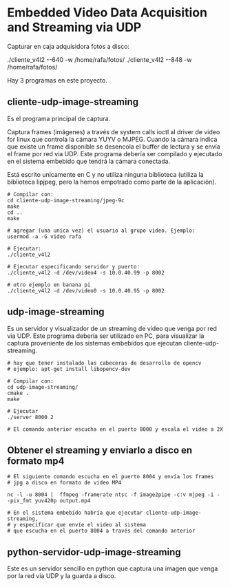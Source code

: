 Embedded Video Data Acquisition and Streaming via UDP
=====================================================

Capturar en caja adquisidora fotos a disco:

 ./cliente_v4l2 --640 -w /home/rafa/fotos/ 
 ./cliente_v4l2 --848 -w /home/rafa/fotos/ 


Hay 3 programas en este proyecto.

cliente-udp-image-streaming 
---------------------------
Es el programa principal de captura.

   Captura frames (imágenes) a través de system calls ioctl al driver 
   de video for linux que controla la cámara YUYV o MJPEG. Cuando la cámara 
   indica que existe un frame disponible se desencola el buffer de lectura
 y se envía el frame por red via UDP.
   Este programa debería ser compilado y ejecutado en el sistema embebido
   que tendrá la cámara conectada.

   Está escrito unicamente en C y no utiliza ninguna biblioteca (utiliza la biblioteca lipjpeg, pero la hemos empotrado como parte de la aplicación).

```
# Compilar con:
cd cliente-udp-image-streaming/jpeg-9c
make
cd ..
make

# agregar (una unica vez) el usuario al grupo video. Ejemplo:
usermod -a -G video rafa

# Ejecutar:
./cliente_v4l2

# Ejecutar especificando servidor y puerto:
./cliente_v4l2 -d /dev/video4 -s 10.0.40.99 -p 8002

# otro ejemplo en banana pi
./cliente_v4l2 -d /dev/video0 -s 10.0.40.95 -p 8002
```

   

udp-image-streaming
-------------------
Es un servidor y visualizador de un streaming de video
    que venga por red via UDP.
    Este programa debería ser utilizado en PC, para visualizar la captura
    proveniente de los sistemas embebidos que ejecutan cliente-udp-streaming.

```
# hay que tener instalado las cabeceras de desarrollo de opencv
# ejemplo: apt-get install libopencv-dev

# Compilar con:
cd udp-image-streaming/
cmake .
make

# Ejecutar
./server 8000 2

# El comando anterior escucha en el puerto 8000 y escala el video a 2X
```

Obtener el streaming y enviarlo a disco en formato mp4
------------------------------------------------------

```
# El siguiente comando escucha en el puerto 8004 y envía los frames
# jpg a disco en formato de video MP4

nc -l -u 8004 |  ffmpeg -framerate ntsc -f image2pipe -c:v mjpeg -i - -pix_fmt yuv420p output.mp4

# En el sistema embebido habría que ejecutar cliente-udp-image-streaming,
# y especificar que envíe el video al sistema
# que escucha en el puerto 8004 a través del comando anterior
```


python-servidor-udp-image-streaming 
-----------------------------------
Este es un servidor sencillo en python
    que captura una imagen que venga por la red via UDP y la guarda a disco.

